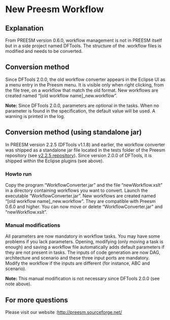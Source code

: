 New Preesm Workflow
===================

Explanation
-----------

From PREESM version 0.6.0, workflow management is not in PREESM itself but in a side project named DFTools. The structure of the .workflow files is modified and needs to be converted.

Conversion method
-----------------

Since DFTools 2.0.0, the old workflow converter appears in the Eclipse UI as a menu entry in the Preesm menu. It is visible only when right clicking, from the file tree, on a workflow that match the old format. New workflows are created named “[old workflow name]_new.workflow”.

**Note:** Since DFTools 2.0.0, parameters are optional in the tasks. When no parameter is found in the specification, the default value will be used. A warning is printed in the log.

Conversion method (using standalone jar)
----------------------------------------

In PREESM version 2.2.5 (DFTools v1.1.8) and earlier, the workflow converter was shipped as a standalone jar file located in the tests folder of the Preesm repository (see [v2.2.5 repository](https://github.com/preesm/preesm/tree/92a38d3430f1787c2d08ff6b58882c5ce1a6e8bd/tests/OldWorkflow2NewWorkflow)). Since version 2.0.0 of DFTools, it is shipped within the Eclipse plugins (see above).

### Howto run

Copy the program “WorkflowConverter.jar” and the file “newWorkflow.xslt” in a directory containing workflows you want to convert. Launch the executable “WorkflowConverter.jar”. New workflows are created named “[old workflow name]_new.workflow”. They are compatible with Preesm 0.6.0 and higher. You can now move or delete “WorkflowConverter.jar” and “newWorkflow.xslt”.

### Manual modifications

All parameters are now mandatory in workflow tasks. You may have some problems if you lack parameters. Opening, modifying (only moving a task is enough) and saving a workflow file automatically adds default parameters if they are not present in tasks.
The inputs of code generation are now DAG, architecture and scenario and these three input ports are mandatory. Modify the workflow if the inputs are different (for instance, ABC and scenario).

**Note:** This manual modification is not necessary since DFTools 2.0.0 (see note above).


For more questions
------------------

Please visit our website :http://preesm.sourceforge.net/